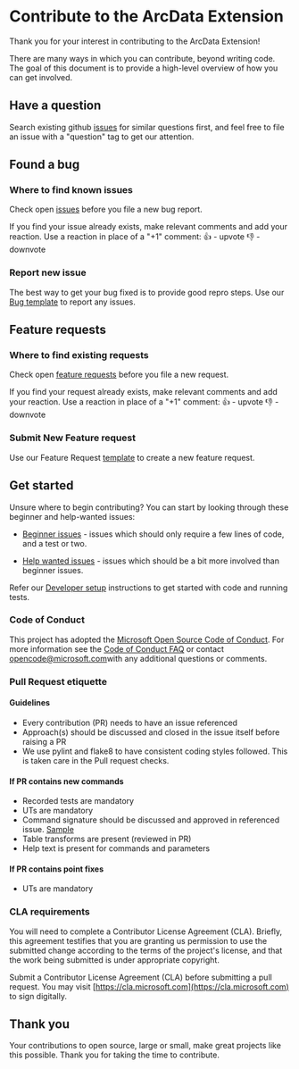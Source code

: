 # Contribute to the ArcData Extension

Thank you for your interest in contributing to the ArcData Extension!

There are many ways in which you can contribute, beyond writing code. The goal of this document is to provide a high-level overview of how you can get involved.

## Have a question

Search existing github [issues](https://github.com/Microsoft/arcdata-cli-extension/issues?q=is%3Aopen+is%3Aissue+label%3Aquestion) for similar questions first, and feel free to file an issue with a "question" tag to get our attention.

## Found a bug

### Where to find known issues

Check open [issues](https://github.com/Microsoft/arcdata-cli-extension/issues?q=is%3Aopen+is%3Aissue+label%3Abug) before you file a new bug report.

If you find your issue already exists, make relevant comments and add your reaction. Use a reaction in place of a "+1" comment:
👍 - upvote
👎 - downvote

### Report new issue

The best way to get your bug fixed is to provide good repro steps. Use our [Bug template](https://github.com/Microsoft/arcdata-cli-extension/issues/new/choose) to report any issues.

## Feature requests

### Where to find existing requests

Check open [feature requests](https://github.com/Microsoft/arcdata-cli-extension/issues?q=is%3Aissue+is%3Aopen+label%3AFeature)  before you file a new request.

If you find your request already exists, make relevant comments and add your reaction. Use a reaction in place of a "+1" comment:
👍 - upvote
👎 - downvote

### Submit New Feature request

Use our Feature Request [template](https://github.com/Microsoft/arcdata-cli-extension/issues/new/choose) to create a new feature request.

## Get started

Unsure where to begin contributing? You can start by looking through these beginner and help-wanted issues:

- [Beginner issues](https://github.com/Microsoft/arcdata-cli-extension/issues?q=is%3Aissue+is%3Aopen+label%3ABeginner) - issues which should only require a few lines of code, and a test or two.

- [Help wanted issues](https://github.com/Microsoft/arcdata-cli-extension/issues?q=is%3Aissue+is%3Aopen+label%3A%22help+wanted%22) - issues which should be a bit more involved than beginner issues.

Refer our [Developer setup](./doc/dev_setup.md) instructions to get started with code and running tests.

### Code of Conduct

This project has adopted the [Microsoft Open Source Code of Conduct](https://opensource.microsoft.com/codeofconduct/). For more information see the [Code of Conduct FAQ](https://opensource.microsoft.com/codeofconduct/faq/) or contact [opencode@microsoft.com](mailto:opencode@microsoft.com)with any additional questions or comments.

### Pull Request etiquette

#### Guidelines

- Every contribution (PR) needs to have an issue referenced
- Approach(s) should be discussed and closed in the issue itself before raising a PR
- We use pylint and flake8 to have consistent coding styles followed. This is taken care in the Pull request checks.

#### If PR contains new commands

- Recorded tests are mandatory
- UTs are mandatory
- Command signature should be discussed and approved in referenced issue. [Sample](https://github.com/Microsoft/arcdata-cli-extension/issues/319)
- Table transforms are present (reviewed in PR)
- Help text is present for commands and parameters

#### If PR contains point fixes

- UTs are mandatory

### CLA requirements

You will need to complete a Contributor License Agreement (CLA). Briefly, this agreement testifies that you are granting us permission to use the submitted change according to the terms of the project's license, and that the work being submitted is under appropriate copyright.

Submit a Contributor License Agreement (CLA) before submitting a pull request. You may visit [https://cla.microsoft.com](https://cla.microsoft.com) to sign digitally.

## Thank you

Your contributions to open source, large or small, make great projects like this possible. Thank you for taking the time to contribute.